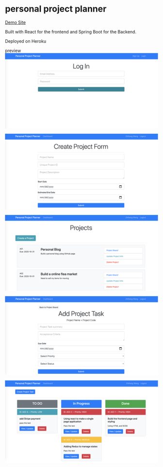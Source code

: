 <h1> personal project planner </h1>

[Demo Site](https://personal-project-planner.herokuapp.com/)

Built with React for the frontend and Spring Boot for the Backend. 

Deployed on Heroku 

preview 
![Image of Login](https://github.com/zwang759/personal-project-planner-app/blob/master/previews/log%20in.png)

![Image of Create Project From](https://github.com/zwang759/personal-project-planner-app/blob/master/previews/create%20a%20project.png)

![Image of Projects Dashboard](https://github.com/zwang759/personal-project-planner-app/blob/master/previews/projects.png)

![Image of Create Task From](https://github.com/zwang759/personal-project-planner-app/blob/master/previews/add%20a%20project%20task.png)

![Image of Tasks Dashboard](https://github.com/zwang759/personal-project-planner-app/blob/master/previews/project%20tasks.png)





